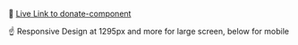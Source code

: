 🌱 [Live Link to donate-component](https://donate-component.vercel.app/)

☝️ Responsive Design at 1295px and more for large screen, below for mobile
